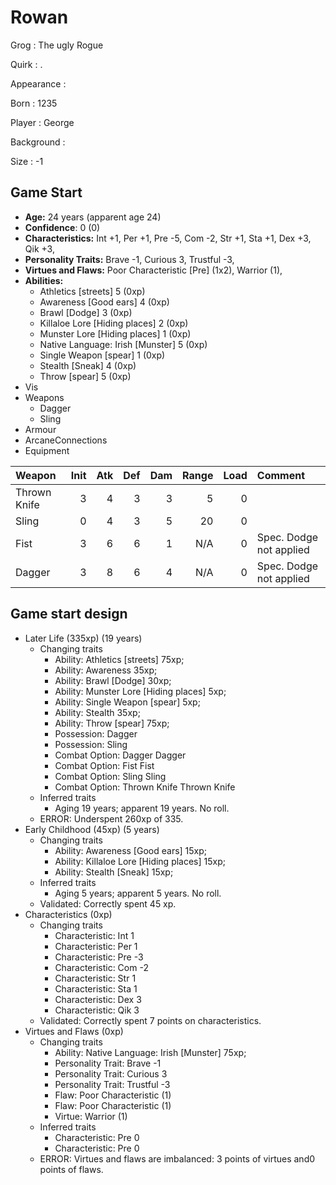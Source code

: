 # Rowan

Grog
: The ugly Rogue

Quirk
: .

Appearance
: 

Born
: 1235

Player
: George

Background
: 

Size
: -1

## Game Start

+ **Age:** 24 years (apparent age 24)
+ **Confidence**: 0 (0)
+ **Characteristics:** 
Int +1, 
Per +1, 
Pre -5, 
Com -2, 
Str +1, 
Sta +1, 
Dex +3, 
Qik +3, 
+ **Personality Traits:** 
Brave -1, 
Curious 3, 
Trustful -3, 
+ **Virtues and Flaws:** 
Poor Characteristic [Pre] (1x2), 
Warrior (1), 
+ **Abilities:**
    + Athletics [streets] 5 (0xp)
    + Awareness [Good ears] 4 (0xp)
    + Brawl [Dodge] 3 (0xp)
    + Killaloe Lore [Hiding places] 2 (0xp)
    + Munster Lore [Hiding places] 1 (0xp)
    + Native Language: Irish [Munster] 5 (0xp)
    + Single Weapon [spear] 1 (0xp)
    + Stealth [Sneak] 4 (0xp)
    + Throw [spear] 5 (0xp)
+ Vis
+ Weapons
    + Dagger
    + Sling
+ Armour
+ ArcaneConnections
+ Equipment

| Weapon | Init | Atk | Def | Dam | Range | Load | Comment |
|  :- |  -: |  -: |  -: |  -: |  -: |  -: | :- |
| Thrown Knife | 3 | 4 | 3 | 3 | 5 | 0 |  |
| Sling | 0 | 4 | 3 | 5 | 20 | 0 |  |
| Fist | 3 | 6 | 6 | 1 | N/A | 0 | Spec. Dodge not applied |
| Dagger | 3 | 8 | 6 | 4 | N/A | 0 | Spec. Dodge not applied |

## Game start design

+ Later Life (335xp) (19 years)
    + Changing traits
        + Ability: Athletics [streets] 75xp; 
        + Ability: Awareness 35xp; 
        + Ability: Brawl [Dodge] 30xp; 
        + Ability: Munster Lore [Hiding places] 5xp; 
        + Ability: Single Weapon [spear] 5xp; 
        + Ability: Stealth 35xp; 
        + Ability: Throw [spear] 75xp; 
        + Possession: Dagger
        + Possession: Sling
        + Combat Option: Dagger Dagger
        + Combat Option: Fist Fist
        + Combat Option: Sling Sling
        + Combat Option: Thrown Knife Thrown Knife
    + Inferred traits
        + Aging 19 years; apparent 19 years. No roll. 
    + ERROR: Underspent 260xp of 335.
+ Early Childhood (45xp) (5 years)
    + Changing traits
        + Ability: Awareness [Good ears] 15xp; 
        + Ability: Killaloe Lore [Hiding places] 15xp; 
        + Ability: Stealth [Sneak] 15xp; 
    + Inferred traits
        + Aging 5 years; apparent 5 years. No roll. 
    + Validated: Correctly spent 45 xp.
+ Characteristics (0xp)
    + Changing traits
        + Characteristic: Int 1
        + Characteristic: Per 1
        + Characteristic: Pre -3
        + Characteristic: Com -2
        + Characteristic: Str 1
        + Characteristic: Sta 1
        + Characteristic: Dex 3
        + Characteristic: Qik 3
    + Validated: Correctly spent 7 points on characteristics.
+ Virtues and Flaws (0xp)
    + Changing traits
        + Ability: Native Language: Irish [Munster] 75xp; 
        + Personality Trait: Brave -1
        + Personality Trait: Curious 3
        + Personality Trait: Trustful -3
        + Flaw: Poor Characteristic (1)
        + Flaw: Poor Characteristic (1)
        + Virtue: Warrior (1)
    + Inferred traits
        + Characteristic: Pre 0
        + Characteristic: Pre 0
    + ERROR: Virtues and flaws are imbalanced: 3 points of virtues and0 points of flaws.

